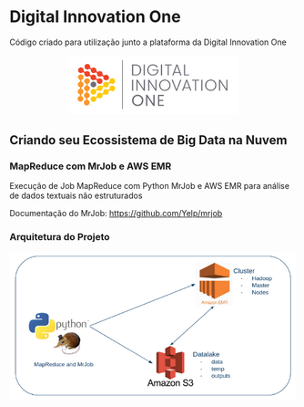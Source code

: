 # Digital Innovation One

Código criado para utilização junto a plataforma da Digital Innovation One

<p align="center"><img src="./DIO.png" width="300"></p>

## Criando seu Ecossistema de Big Data na Nuvem
### MapReduce com MrJob e AWS EMR
Execução de Job MapReduce com Python MrJob e AWS EMR para análise de dados textuais não estruturados

Documentação do MrJob: https://github.com/Yelp/mrjob

### Arquitetura do Projeto

<p align="center"><img src="./aws-emr-mrjob.png"></p>
